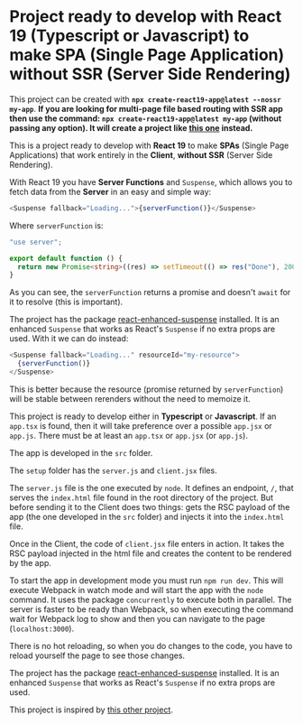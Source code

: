 # Project ready to develop with React 19 (Typescript or Javascript) to make SPA (Single Page Application) without SSR (Server Side Rendering)

This project can be created with **`npx create-react19-app@latest --nossr my-app`**. **If you are looking for multi-page file based routing with SSR app then use the command: `npx create-react19-app@latest my-app` (without passing any option). It will create a project like [this one]() instead.**

This is a project ready to develop with **React 19** to make **SPAs** (Single Page Applications) that work entirely in the **Client**, **without SSR** (Server Side Rendering).

With React 19 you have **Server Functions** and `Suspense`, which allows you to fetch data from the **Server** in an easy and simple way:

```typescript
<Suspense fallback="Loading...">{serverFunction()}</Suspense>
```

Where `serverFunction` is:

```typescript
"use server";

export default function () {
  return new Promise<string>((res) => setTimeout(() => res("Done"), 2000));
}
```

As you can see, the `serverFunction` returns a promise and doesn't `await` for it to resolve (this is important).

The project has the package [react-enhanced-suspense](https://www.npmjs.com/package/react-enhanced-suspense) installed. It is an enhanced `Suspense` that works as React's `Suspense` if no extra props are used. With it we can do instead:

```typescript
<Suspense fallback="Loading..." resourceId="my-resource">
  {serverFunction()}
</Suspense>
```

This is better because the resource (promise returned by `serverFunction`) will be stable between rerenders without the need to memoize it.

This project is ready to develop either in **Typescript** or **Javascript**. If an `app.tsx` is found, then it will take preference over a possible `app.jsx` or `app.js`. There must be at least an `app.tsx` or `app.jsx` (or `app.js`).

The app is developed in the `src` folder.

The `setup` folder has the `server.js` and `client.jsx` files.

The `server.js` file is the one executed by `node`. It defines an endpoint, `/`, that serves the `index.html` file found in the root directory of the project. But before sending it to the Client does two things: gets the RSC payload of the app (the one developed in the `src` folder) and injects it into the `index.html` file.

Once in the Client, the code of `client.jsx` file enters in action. It takes the RSC payload injected in the html file and creates the content to be rendered by the app.

To start the app in development mode you must run `npm run dev`. This will execute Webpack in watch mode and will start the app with the `node` command. It uses the package `concurrently` to execute both in parallel. The server is faster to be ready than Webpack, so when executing the command wait for Webpack log to show and then you can navigate to the page (`localhost:3000`).

There is no hot reloading, so when you do changes to the code, you have to reload yourself the page to see those changes.

The project has the package [react-enhanced-suspense](https://www.npmjs.com/package/react-enhanced-suspense) installed. It is an enhanced `Suspense` that works as React's `Suspense` if no extra props are used.

This project is inspired by [this other project](https://github.com/adamjberg/react-server-components).
